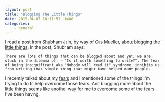 ```yaml
---
layout: post
title: "Blogging The Little Things"
date: 2015-08-07 10:11:57 -0400
categories: 
    - general
---
```

I read a post from Shubham Jain, by way of [Gus Mueller][1], about [blogging the little things][2]. In the post, Shubham says:

    There are lots of things that can be blogged about and yet, we are stuck in the dilemma of, – "Is it worth something to write?". The fear of being insignificant aka "Nobody will read it" syndrome, inhibits us from writing that simple thing that might have helped many people.

I recently talked about my [fears][3] and I mentioned some of the things I'm trying to do to help overcome those fears. And blogging more about the little things seems like another way for me to overcome some of the fears I've been having.

[1]: http://shapeof.com/archives/2015/7/coffee_coder_-_blog_little_things.html
[2]: http://coffeecoder.net/blog/blog-little-things/
[3]: http://www.thecave.com/2015/07/02/fear/
